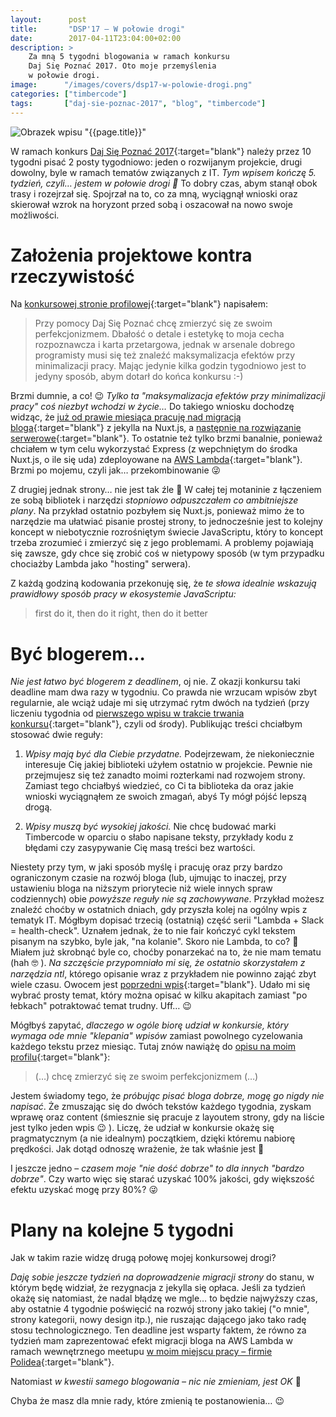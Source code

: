 ```yaml
---
layout:      post
title:       "DSP'17 — W połowie drogi"
date:        2017-04-11T23:04:00+02:00
description: >
    Za mną 5 tygodni blogowania w ramach konkursu
    Daj Się Poznać 2017. Oto moje przemyślenia
    w połowie drogi.
image:      "/images/covers/dsp17-w-polowie-drogi.png"
categories: ["timbercode"]
tags:       ["daj-sie-poznac-2017", "blog", "timbercode"]
---
```


![Obrazek wpisu "{{page.title}}"]( /images/covers/dsp17-w-polowie-drogi.png )

W ramach konkurs
[Daj Się Poznać 2017]( http://devstyle.pl/daj-sie-poznac/ ){:target="blank"}
należy przez 10 tygodni pisać 2 posty tygodniowo: jeden o rozwijanym
projekcie, drugi dowolny, byle w ramach tematów związanych z IT.
*Tym wpisem kończę 5. tydzień, czyli… jestem w połowie drogi 🙂*
To dobry czas, abym stanął obok trasy i rozejrzał się. Spojrzał 
na to, co za mną, wyciągnął wnioski oraz skierował wzrok na 
horyzont przed sobą i oszacował na nowo swoje możliwości.

# Założenia projektowe kontra rzeczywistość

Na [konkursowej stronie profilowej]( http://uczestnicy.dajsiepoznac.pl/profil/pawel-barszcz ){:target="blank"}
napisałem:
> Przy pomocy Daj Się Poznać chcę zmierzyć się ze swoim perfekcjonizmem. 
> Dbałość o detale i estetykę to moja cecha rozpoznawcza i karta 
> przetargowa, jednak w arsenale dobrego programisty musi się też 
> znaleźć maksymalizacja efektów przy minimalizacji pracy. Mając 
> jedynie kilka godzin tygodniowo jest to jedyny sposób, abym 
> dotarł do końca konkursu :-)

Brzmi dumnie, a co! 😉 *Tylko ta "maksymalizacja efektów przy
minimalizacji pracy" coś niezbyt wchodzi w życie…* Do takiego wniosku
dochodzę widząc, że 
[już od prawie miesiąca pracuję nad migracją bloga]( /blog/2017/03/21/dsp17-nuxt-nowym-fundamentem-timbercode-pl/ ){:target="blank"}
z jekylla na Nuxt.js,
a [następnie na rozwiązanie serwerowe]( /blog/2017/03/28/dsp17-jeden-feature-ktory-zmienia-stos-technologiczny/ ){:target="blank"}.
To ostatnie też tylko brzmi banalnie, ponieważ chciałem w tym celu wykorzystać Express
(z wepchniętym do środka Nuxt.js, o ile się uda)
zdeployowane na [AWS Lambda]( https://aws.amazon.com/lambda ){:target="blank"}.
Brzmi po mojemu, czyli jak… przekombinowanie 😜

Z drugiej jednak strony… nie jest tak źle 🙂 W całej tej motaninie z łączeniem
ze sobą bibliotek i narzędzi *stopniowo odpuszczałem co ambitniejsze plany*.
Na przykład ostatnio pozbyłem się Nuxt.js, ponieważ mimo że to narzędzie
ma ułatwiać pisanie prostej strony, to jednocześnie jest to kolejny
koncept w niebotycznie rozrośniętym świecie JavaScriptu, który to
koncept trzeba zrozumieć i zmierzyć się z jego problemami. 
A problemy pojawiają się zawsze, gdy chce się zrobić coś w nietypowy sposób
(w tym przypadku chociażby Lambda jako "hosting" serwera).

Z każdą godziną kodowania przekonuję się, że *te słowa idealnie wskazują
prawidłowy sposób pracy w ekosystemie JavaScriptu:*

> first do it, then do it right, then do it better

# Być blogerem…

*Nie jest łatwo być blogerem z deadlinem*, oj nie. Z okazji konkursu taki deadline 
mam dwa razy w tygodniu. Co prawda nie wrzucam wpisów zbyt regularnie, ale wciąż
udaje mi się utrzymać rytm dwóch na tydzień (przy liczeniu tygodnia od
[pierwszego wpisu w trakcie trwania konkursu]( /blog/2017/03/08/intellij-idea-jak-uruchomic-testy-ze-wszystkich-modulow/ ){:target="blank"},
czyli od środy). Publikując treści chciałbym stosować dwie reguły:

1. *Wpisy mają być dla Ciebie przydatne.* Podejrzewam, że niekoniecznie interesuje
   Cię jakiej biblioteki użyłem ostatnio w projekcie.
   Pewnie nie przejmujesz się też zanadto moimi rozterkami
   nad rozwojem strony. Zamiast tego chciałbyś wiedzieć, co Ci
   ta biblioteka da oraz jakie wnioski wyciągnąłem ze swoich 
   zmagań, abyś Ty mógł pójść lepszą drogą.

2. *Wpisy muszą być wysokiej jakości.* Nie chcę budować marki Timbercode w oparciu
   o słabo napisane teksty, przykłady kodu z błędami czy zasypywanie
   Cię masą treści bez wartości.
   
Niestety przy tym, w jaki sposób myślę i pracuję oraz przy bardzo ograniczonym
czasie na rozwój bloga (lub, ujmując to inaczej, przy ustawieniu bloga na niższym
priorytecie niż wiele innych spraw codziennych) obie *powyższe reguły
nie są zachowywane*. Przykład możesz znaleźć choćby w ostatnich dniach, gdy
przyszła kolej na ogólny wpis z tematyk IT. Mógłbym dopisać trzecią
(ostatnią) część serii "Lambda + Slack = health-check". Uznałem jednak, że to nie
fair kończyć cykl tekstem pisanym na szybko, byle jak, "na kolanie".
Skoro nie Lambda, to co? 🤔 Miałem już skrobnąć byle co, choćby ponarzekać
na to, że nie mam tematu (hah 🤓 ). *Na szczęście przypomniało mi się, że ostatnio
skorzystałem z narzędzia ntl*,
którego opisanie wraz z przykładem nie powinno zająć zbyt wiele czasu.
Owocem jest [poprzedni wpis]( /blog/2017/04/09/ntl/ ){:target="blank"}.
Udało mi się wybrać prosty temat, który można opisać w kilku akapitach
zamiast "po łebkach" potraktować temat trudny. Uff… 😉

Mógłbyś zapytać, *dlaczego w ogóle biorę udział w konkursie, który wymaga
ode mnie "klepania" wpisów* zamiast powolnego cyzelowania każdego tekstu
przez miesiąc. Tutaj znów nawiążę do
[opisu na moim profilu]( http://uczestnicy.dajsiepoznac.pl/profil/pawel-barszcz ){:target="blank"}:
> (…) chcę zmierzyć się ze swoim perfekcjonizmem (…)

Jestem świadomy tego, że *próbując pisać bloga dobrze, mogę go nigdy nie napisać*.
Że zmuszając się do dwóch tekstów każdego tygodnia, zyskam wprawę oraz content
(śmiesznie się pracuje z layoutem strony, gdy na liście jest tylko jeden wpis 😉 ).
Liczę, że udział w konkursie okażę się pragmatycznym (a nie idealnym)
początkiem, dzięki któremu nabiorę prędkości. Jak dotąd odnoszę wrażenie, 
że tak właśnie jest 🙂

I jeszcze jedno – *czasem moje "nie dość dobrze" to dla innych "bardzo dobrze"*. Czy
warto więc się starać uzyskać 100% jakości, gdy większość efektu
uzyskać mogę przy 80%? 😜

# Plany na kolejne 5 tygodni

Jak w takim razie widzę drugą połowę mojej konkursowej drogi?

*Daję sobie jeszcze tydzień na doprowadzenie migracji strony* do stanu, w którym
będę widział, że rezygnacja z jekylla się opłaca. Jeśli za tydzień okażę się
natomiast, że nadal błądzę we mgle… to będzie najwyższy czas, aby ostatnie 4
tygodnie poświęcić na rozwój strony jako takiej ("o mnie", strony kategorii,
nowy design itp.), nie ruszając dającego jako tako radę stosu technologicznego.
Ten deadline jest wsparty faktem, że równo za tydzień mam zaprezentować
efekt migracji bloga na AWS Lambda w ramach wewnętrznego meetupu
[w moim miejscu pracy – firmie Polidea]( https://www.polidea.com/ ){:target="blank"}.

Natomiast *w kwestii samego blogowania – nic nie zmieniam, jest OK* 🙂

Chyba że masz dla mnie rady, które zmienią te postanowienia… 😉